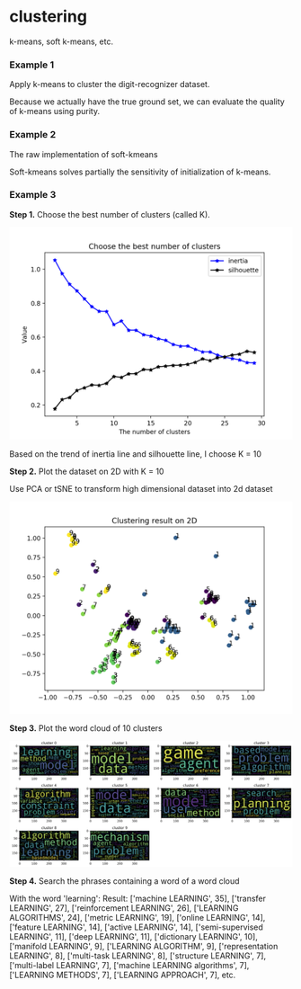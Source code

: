 # clustering
k-means, soft k-means, etc.

### Example 1

Apply k-means to cluster the digit-recognizer dataset.

Because we actually have the true ground set, we can evaluate the quality of k-means using purity.


### Example 2

The raw implementation of soft-kmeans

Soft-kmeans solves partially the sensitivity of initialization of k-means.


### Example 3

<b>Step 1.</b> Choose the best number of clusters (called K).

<img src="https://github.com/ducanhnguyen/clustering/blob/master/img/wordcloud_num_cluster.png" width="650">

 Based on the trend of inertia line and silhouette line, I choose K = 10

<b>Step 2.</b> Plot the dataset on 2D with K = 10

Use PCA or tSNE to transform high dimensional dataset into 2d dataset

<img src="https://github.com/ducanhnguyen/clustering/blob/master/img/wordcloud_2d.png" width="650">

<b>Step 3.</b> Plot the word cloud of 10 clusters

<img src="https://github.com/ducanhnguyen/clustering/blob/master/img/wordcloud_.png" width="650">

<b>Step 4.</b> Search the phrases containing a word of a word cloud

With the word 'learning':
Result: ['machine LEARNING', 35], ['transfer LEARNING', 27], ['reinforcement LEARNING', 26], ['LEARNING ALGORITHMS', 24], ['metric LEARNING', 19], ['online LEARNING', 14], ['feature LEARNING', 14], ['active LEARNING', 14], ['semi-supervised LEARNING', 11], ['deep LEARNING', 11], ['dictionary LEARNING', 10], ['manifold LEARNING', 9], ['LEARNING ALGORITHM', 9], ['representation LEARNING', 8], ['multi-task LEARNING', 8], ['structure LEARNING', 7], ['multi-label LEARNING', 7], ['machine LEARNING algorithms', 7], ['LEARNING METHODS', 7], ['LEARNING APPROACH', 7], etc.
